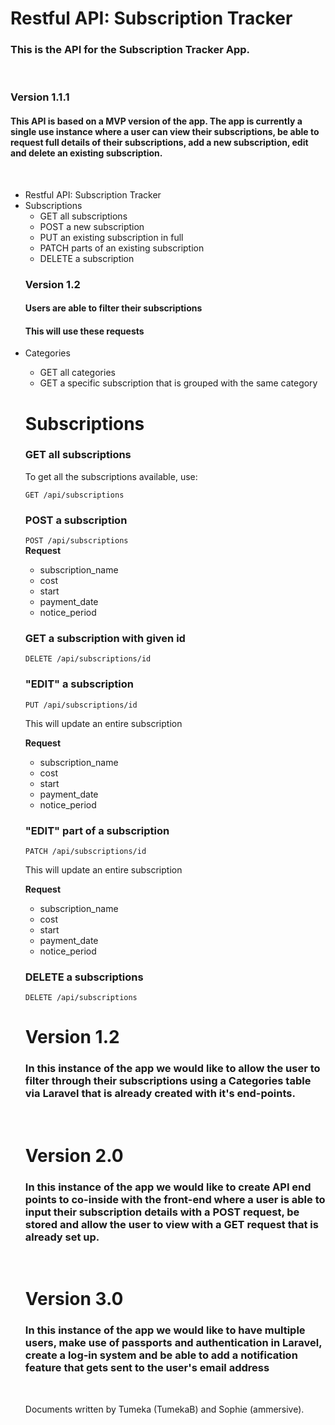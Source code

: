 <h1> Restful API: Subscription Tracker</h1>
<h3>This is the API for the Subscription Tracker App.</h3> <br>
<h3>Version 1.1.1</h3>
<h4>This API is based on a MVP version  of the app. The app is currently a single use instance where a  user can view their subscriptions, be able to request full details of their subscriptions, add a new subscription, edit and delete an existing subscription.</h4><br>
<ul>
<li>Restful API: Subscription Tracker</a></li>
<li>Subscriptions</a>
<ul>
<li>GET all subscriptions</a></li>
<li>POST a new subscription</li>
<li>PUT an existing subscription in full</li>
<li>PATCH parts of an existing subscription</li>
<li>DELETE a subscription</li>
</ul>
</li>
<h3>Version  1.2</h3>
<h4>Users are able to filter their subscriptions</h4>
<h4>This will use these requests</h4>
<li>Categories</li>
<ul>
<li>GET all categories</li>
<li>GET a specific subscription that is grouped with the same category</li>
</ul>

<h1> Subscriptions  </h1>
<h3>GET all subscriptions</h3>
<p>To get all the subscriptions available, use:</p>
<code>GET /api/subscriptions</code>

<h3>POST a subscription</h3>
<code>POST /api/subscriptions</code> <br>
<strong>Request</strong>
<ul>
    <li>subscription_name</li>
    <li>cost</li>
    <li>start</li>
    <li>payment_date</li>
    <li>notice_period</li>
</ul>

<h3>GET a subscription with given id</h3>
<code>DELETE /api/subscriptions/id</code>

<h3>"EDIT" a subscription</h3>
<code>PUT /api/subscriptions/id</code>
<p>This will update an entire subscription<p>
<strong>Request</strong>
<ul>
    <li>subscription_name</li>
    <li>cost</li>
    <li>start</li>
    <li>payment_date</li>
    <li>notice_period</li>
</ul>

<h3>"EDIT" part of a subscription</h3>
<code>PATCH /api/subscriptions/id</code>
<p>This will update an entire subscription<p>
<strong>Request</strong>
<ul>
    <li>subscription_name</li>
    <li>cost</li>
    <li>start</li>
    <li>payment_date</li>
    <li>notice_period</li>
</ul>

<h3>DELETE a subscriptions</h3>
<code>DELETE /api/subscriptions</code>
<br>
<h1>Version 1.2</h1>
<h3>In this instance of the app we would like to allow the user to filter through their subscriptions using a Categories table via Laravel that is already created with it's end-points.</h3>
<br>
<h1>Version 2.0</h1>
<h3>In this instance of the app we would like to create API end points to co-inside with the front-end where a user is able to input their subscription details with a POST request, be stored and allow the user to view with a GET request that is already set up.</h3> <br>
<h1>Version 3.0</h1>
<h3> In this instance of the app we would like to have multiple users, make use of passports and authentication in Laravel, create a log-in system and be able to add a notification feature that gets sent to the user's email address</h3>
<br>
<p>Documents written by Tumeka (TumekaB) and Sophie (ammersive).</p>
